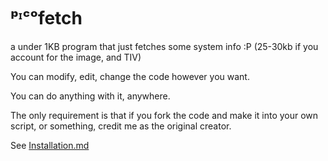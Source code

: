 # ᵖᶦᶜᵒfetch 
a under 1KB program that just fetches some system info :P
(25-30kb if you account for the image, and TIV)

You can modify, edit, change the code however you want.

You can do anything with it, anywhere.

The only requirement is that if you fork the code and make it into your own script, or something, credit me as the original creator.

See [Installation.md](Installation.md)